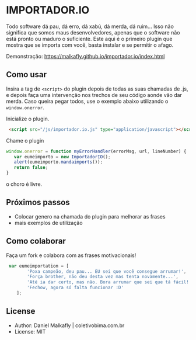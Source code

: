 # IMPORTADOR.IO
Todo software dá pau, dá erro, dá xabú, dá merda, dá ruim... Isso não significa que somos maus desenvolvedores, apenas que o software não está pronto ou maduro o suficiente. Este aqui é o primeiro plugin que mostra que se importa com você, basta instalar e se permitir o afago.

Demonstração: https://malkafly.github.io/importador.io/index.html

## Como usar
Insira a tag de `<script>` do plugin depois de todas as suas chamadas de .js, e depois faça uma intervenção nos trechos de seu código aonde vão dar merda. Caso queira pegar todos, use o exemplo abaixo utilizando o `window.onerror`.

Inicialize o plugin.
```html
 <script src="/js/importador.io.js" type="application/javascript"></script>
 ```

Chame o plugin
 ```javascript
window.onerror = function myErrorHandler(errorMsg, url, lineNumber) {
    var eumeimporto = new ImportadorIO();
    alert(eumeimporto.mandaimports());
    return false;
}
```
o choro é livre.

## Próximos passos
 - Colocar genero na chamada do plugin para melhorar as frases
 - mais exemplos de utilização


## Como colaborar
Faça um fork e colabora com as frases motivacionais!

```javascript
 var eumeimportation = [
        'Poxa campeão, deu pau... EU sei que você consegue arrumar!',
        'Força brother, não deu desta vez mas tenta novamente...',
        'Até ia dar certo, mas não. Bora arrumar que sei que tá fácil!',
        'Fechow, agora só falta funcionar :D'
    ];
```

## License
* Author: Daniel Malkafly | coletivobima.com.br
* License: MIT